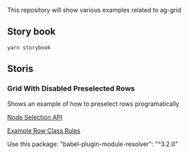This repository will show various examples related to ag-grid 

## Story book

`yarn storybook`

## Storis

### Grid With Disabled Preselected Rows

Shows an example of how to preselect rows programatically

[Node Selection API](https://www.ag-grid.com/javascript-grid-selection/#node-selection-api)

[Example Row Class Rules](https://www.ag-grid.com/javascript-grid-row-styles/#example-row-class-rules)

Use this package:     "babel-plugin-module-resolver": "^3.2.0"

